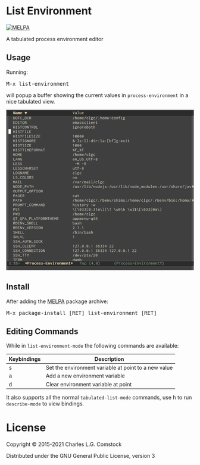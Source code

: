 # List Environment

[![MELPA](http://melpa.org/packages/list-environment-badge.svg)](http://melpa.org/#/list-environment)

A tabulated process environment editor

## Usage

Running:

<kbd>M-x list-environment</kbd>

will popup a buffer showing the current values in `process-environment` in a nice tabulated view.

![List Environment Screenshot](list-environment-screenshot.png)

## Install

After adding the [MELPA](http://melpa.org) package archive:

<kbd>M-x package-install [RET] list-environment [RET]

## Editing Commands

While in `list-environment-mode` the following commands are available:

Keybindings  | Description
-------------|--------------------------
<kbd>s</kbd> | Set the environment variable at point to a new value
<kbd>a</kbd> | Add a new environment variable
<kbd>d</kbd> | Clear environment variable at point

It also supports all the normal `tabulated-list-mode` commands, use <kbd>h</kbd> to run `describe-mode` to view bindings.

# License

Copyright © 2015-2021 Charles L.G. Comstock

Distributed under the GNU General Public License, version 3
